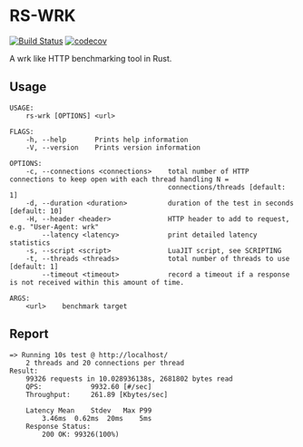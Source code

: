 RS-WRK
====

[![Build Status](https://travis-ci.org/codeb2cc/rs-wrk.svg?branch=master)](https://travis-ci.org/codeb2cc/rs-wrk)
[![codecov](https://codecov.io/gh/codeb2cc/rs-wrk/branch/master/graph/badge.svg?token=wIPUy1LeMP)](https://codecov.io/gh/codeb2cc/rs-wrk)

A wrk like HTTP benchmarking tool in Rust.

Usage
----

```
USAGE:
    rs-wrk [OPTIONS] <url>

FLAGS:
    -h, --help       Prints help information
    -V, --version    Prints version information

OPTIONS:
    -c, --connections <connections>    total number of HTTP connections to keep open with each thread handling N =
                                       connections/threads [default: 1]
    -d, --duration <duration>          duration of the test in seconds [default: 10]
    -H, --header <header>              HTTP header to add to request, e.g. "User-Agent: wrk"
        --latency <latency>            print detailed latency statistics
    -s, --script <script>              LuaJIT script, see SCRIPTING
    -t, --threads <threads>            total number of threads to use [default: 1]
        --timeout <timeout>            record a timeout if a response is not received within this amount of time.

ARGS:
    <url>    benchmark target
```

Report
----

```
=> Running 10s test @ http://localhost/
	2 threads and 20 connections per thread
Result:
	99326 requests in 10.028936138s, 2681802 bytes read
	QPS:        	9932.60 [#/sec]
	Throughput: 	261.89 [Kbytes/sec]

	Latency	Mean	Stdev	Max	P99
		3.46ms	0.62ms	20ms	5ms
	Response Status: 
		200 OK: 99326(100%)
```